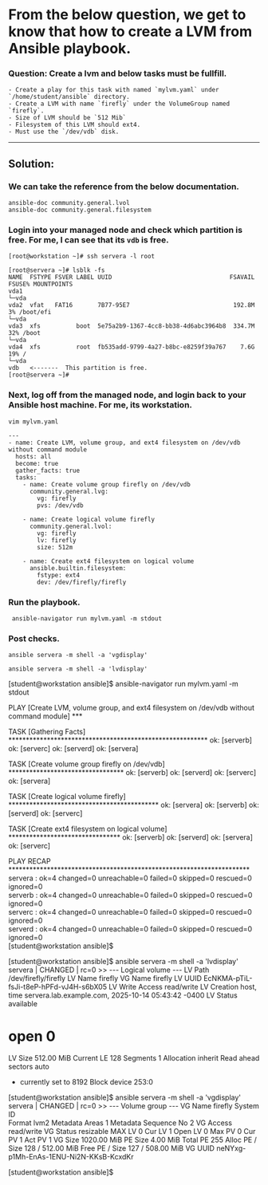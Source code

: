 # From the below question, we get to know that how to create a LVM from Ansible playbook.

### Question: Create a lvm and below tasks must be fullfill.

    - Create a play for this task with named `mylvm.yaml` under `/home/student/ansible` directory.
    - Create a LVM with name `firefly` under the VolumeGroup named `firefly`.
    - Size of LVM should be `512 Mib`
    - Filesystem of this LVM should ext4.
    - Must use the `/dev/vdb` disk.
---


## Solution: 
### We can take the reference from the below documentation. 
```
ansible-doc community.general.lvol
ansible-doc community.general.filesystem
```



### Login into your managed node and check which partition is free. For me, I can see that its `vdb` is free.
```
[root@workstation ~]# ssh servera -l root

[root@servera ~]# lsblk -fs
NAME  FSTYPE FSVER LABEL UUID                                 FSAVAIL FSUSE% MOUNTPOINTS
vda1                                                                         
└─vda                                                                        
vda2  vfat   FAT16       7B77-95E7                             192.8M     3% /boot/efi
└─vda                                                                        
vda3  xfs          boot  5e75a2b9-1367-4cc8-bb38-4d6abc3964b8  334.7M    32% /boot
└─vda                                                                        
vda4  xfs          root  fb535add-9799-4a27-b8bc-e8259f39a767    7.6G    19% /
└─vda                                                                        
vdb   <-------  This partition is free.
[root@servera ~]# 
```

### Next, log off from the managed node, and login back to your Ansible host machine. For me, its workstation.



```
vim mylvm.yaml
```
```
---
- name: Create LVM, volume group, and ext4 filesystem on /dev/vdb without command module
  hosts: all
  become: true
  gather_facts: true
  tasks:
    - name: Create volume group firefly on /dev/vdb
      community.general.lvg:
        vg: firefly
        pvs: /dev/vdb

    - name: Create logical volume firefly
      community.general.lvol:
        vg: firefly
        lv: firefly
        size: 512m

    - name: Create ext4 filesystem on logical volume
      ansible.builtin.filesystem:
        fstype: ext4
        dev: /dev/firefly/firefly
```


### Run the playbook.
```
 ansible-navigator run mylvm.yaml -m stdout
```

### Post checks.
```
ansible servera -m shell -a 'vgdisplay'
 ```
```
ansible servera -m shell -a 'lvdisplay'
```


[student@workstation ansible]$ ansible-navigator run mylvm.yaml -m stdout

PLAY [Create LVM, volume group, and ext4 filesystem on /dev/vdb without command module] ***

TASK [Gathering Facts] *********************************************************
ok: [serverb]
ok: [serverc]
ok: [serverd]
ok: [servera]

TASK [Create volume group firefly on /dev/vdb] *********************************
ok: [serverb]
ok: [serverd]
ok: [serverc]
ok: [servera]

TASK [Create logical volume firefly] *******************************************
ok: [servera]
ok: [serverb]
ok: [serverd]
ok: [serverc]

TASK [Create ext4 filesystem on logical volume] ********************************
ok: [serverb]
ok: [serverd]
ok: [servera]
ok: [serverc]

PLAY RECAP *********************************************************************
servera                    : ok=4    changed=0    unreachable=0    failed=0    skipped=0    rescued=0    ignored=0   
serverb                    : ok=4    changed=0    unreachable=0    failed=0    skipped=0    rescued=0    ignored=0   
serverc                    : ok=4    changed=0    unreachable=0    failed=0    skipped=0    rescued=0    ignored=0   
serverd                    : ok=4    changed=0    unreachable=0    failed=0    skipped=0    rescued=0    ignored=0   
[student@workstation ansible]$ 



[student@workstation ansible]$ ansible servera -m shell -a 'lvdisplay'
servera | CHANGED | rc=0 >>
  --- Logical volume ---
  LV Path                /dev/firefly/firefly
  LV Name                firefly
  VG Name                firefly
  LV UUID                EcNKMA-pTiL-fsJi-t8eP-hPFd-vJ4H-s6bX05
  LV Write Access        read/write
  LV Creation host, time servera.lab.example.com, 2025-10-14 05:43:42 -0400
  LV Status              available
  # open                 0
  LV Size                512.00 MiB
  Current LE             128
  Segments               1
  Allocation             inherit
  Read ahead sectors     auto
  - currently set to     8192
  Block device           253:0
   
[student@workstation ansible]$ ansible servera -m shell -a 'vgdisplay'
servera | CHANGED | rc=0 >>
  --- Volume group ---
  VG Name               firefly
  System ID             
  Format                lvm2
  Metadata Areas        1
  Metadata Sequence No  2
  VG Access             read/write
  VG Status             resizable
  MAX LV                0
  Cur LV                1
  Open LV               0
  Max PV                0
  Cur PV                1
  Act PV                1
  VG Size               1020.00 MiB
  PE Size               4.00 MiB
  Total PE              255
  Alloc PE / Size       128 / 512.00 MiB
  Free  PE / Size       127 / 508.00 MiB
  VG UUID               neNYxg-p1Mh-EnAs-1ENU-Ni2N-KKsB-KcxdKr
   
[student@workstation ansible]$ 
```